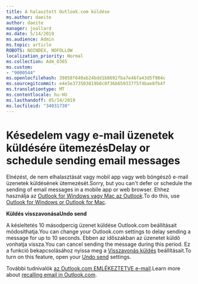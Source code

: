 ```yaml
---
title: A halasztott Outlook.com küldése
ms.author: daeite
author: daeite
manager: joallard
ms.date: 5/14/2019
ms.audience: Admin
ms.topic: article
ROBOTS: NOINDEX, NOFOLLOW
localization_priority: Normal
ms.collection: Adm_O365
ms.custom:
- "9000544"
ms.openlocfilehash: 39858f640ab24bdd1b8692fba7e46fa43d5f984c
ms.sourcegitcommit: e4e5e373503819b0c0f36b659337f5f4bae8fb4f
ms.translationtype: MT
ms.contentlocale: hu-HU
ms.lasthandoff: 05/14/2019
ms.locfileid: "34031730"
---
```

# <a name="delay-or-schedule-sending-email-messages"></a><span data-ttu-id="5c3f1-102">Késedelem vagy e-mail üzenetek küldésére ütemezés</span><span class="sxs-lookup"><span data-stu-id="5c3f1-102">Delay or schedule sending email messages</span></span>

<span data-ttu-id="5c3f1-103">Elnézést, de nem elhalasztását vagy mobil app vagy web böngésző e-mail üzenetek küldésének ütemezését.</span><span class="sxs-lookup"><span data-stu-id="5c3f1-103">Sorry, but you can't defer or schedule the sending of email messages in a mobile app or web browser.</span></span> <span data-ttu-id="5c3f1-104">Ehhez használja az [Outlook for Windows vagy Mac az Outlook](https://products.office.com/outlook/email-and-calendar-software-microsoft-outlook).</span><span class="sxs-lookup"><span data-stu-id="5c3f1-104">To do this, use [Outlook for Windows or Outlook for Mac](https://products.office.com/outlook/email-and-calendar-software-microsoft-outlook).</span></span>

<span data-ttu-id="5c3f1-105">**Küldés visszavonása**</span><span class="sxs-lookup"><span data-stu-id="5c3f1-105">**Undo send**</span></span>

<span data-ttu-id="5c3f1-106">A késleltetés 10 másodpercig üzenet küldése Outlook.com beállításait módosíthatja.</span><span class="sxs-lookup"><span data-stu-id="5c3f1-106">You can change your Outlook.com settings to delay sending a message for up to 10 seconds.</span></span> <span data-ttu-id="5c3f1-107">Ebben az időszakban az üzenetet küldő vonhatja vissza.</span><span class="sxs-lookup"><span data-stu-id="5c3f1-107">You can cancel sending the message during this period.</span></span> <span data-ttu-id="5c3f1-108">Ez a funkció bekapcsolásához nyissa meg a [Visszavonás küldés](https://outlook.live.com/mail/options/mail/messageContent/undoSend) beállításait.</span><span class="sxs-lookup"><span data-stu-id="5c3f1-108">To turn on this feature, open your [Undo send](https://outlook.live.com/mail/options/mail/messageContent/undoSend) settings.</span></span>

<span data-ttu-id="5c3f1-109">További tudnivalók [az Outlook.com EMLÉKEZTETVE e-mail](https://support.office.com/article/c069ddde-5282-4085-8f4c-d7b133324f8a).</span><span class="sxs-lookup"><span data-stu-id="5c3f1-109">Learn more about [recalling email in Outlook.com](https://support.office.com/article/c069ddde-5282-4085-8f4c-d7b133324f8a).</span></span>